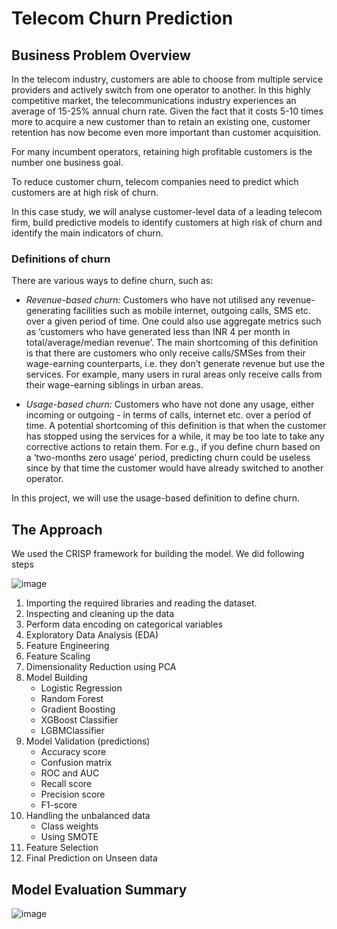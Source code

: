 # Telecom Churn Prediction

## Business Problem Overview

In the telecom industry, customers are able to choose from multiple service providers and actively switch from one operator to another. In this highly competitive market, the telecommunications industry experiences an average of 15-25% annual churn rate. Given the fact that it costs 5-10 times more to acquire a new customer than to retain an existing one, customer retention has now become even more important than customer acquisition.

For many incumbent operators, retaining high profitable customers is the number one business goal.

To reduce customer churn, telecom companies need to predict which customers are at high risk of churn.

In this case study, we will analyse customer-level data of a leading telecom firm, build predictive models to identify customers at high risk of churn and identify the main indicators of churn.

### Definitions of churn
 There are various ways to define churn, such as:

* *Revenue-based churn:* Customers who have not utilised any revenue-generating facilities such as mobile internet, outgoing calls, SMS etc. over a given period of time. One could also use aggregate metrics such as ‘customers who have generated less than INR 4 per month in total/average/median revenue’.
The main shortcoming of this definition is that there are customers who only receive calls/SMSes from their wage-earning counterparts, i.e. they don’t generate revenue but use the services. For example, many users in rural areas only receive calls from their wage-earning siblings in urban areas.

* *Usage-based churn:* Customers who have not done any usage, either incoming or outgoing - in terms of calls, internet etc. over a period of time.
A potential shortcoming of this definition is that when the customer has stopped using the services for a while, it may be too late to take any corrective actions to retain them. For e.g., if you define churn based on a ‘two-months zero usage’ period, predicting churn could be useless since by that time the customer would have already switched to another operator.

In this project, we will use the usage-based definition to define churn.

## The Approach

We used the CRISP framework for building the model. We did following steps

![image](https://github.com/user-attachments/assets/57d73ece-d223-4535-a08b-b7457f7c4abd)


1. Importing the required libraries and reading the dataset.
2. Inspecting and cleaning up the data
3. Perform data encoding on categorical variables
4. Exploratory Data Analysis (EDA)
5. Feature Engineering
6. Feature Scaling
7. Dimensionality Reduction using PCA
8. Model Building
    - Logistic Regression
    - Random Forest
    - Gradient Boosting
    - XGBoost Classifier
    - LGBMClassifier
9. Model Validation (predictions)
    - Accuracy score
    - Confusion matrix
    - ROC and AUC
    - Recall score
    - Precision score
    - F1-score
10. Handling the unbalanced data
    - Class weights
    - Using SMOTE
11. Feature Selection
12. Final Prediction on Unseen data

## Model Evaluation Summary
![image](https://github.com/user-attachments/assets/05674fbe-2434-4f78-b710-8e0ad30d5147)
